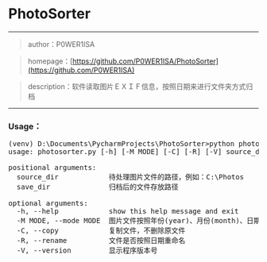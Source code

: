 # PhotoSorter
___
> author：P0WER1ISA

> homepage：[https://github.com/P0WER1ISA/PhotoSorter](https://github.com/P0WER1ISA)

> description：软件读取图片ＥＸＩＦ信息，按照日期来进行文件夹方式归档
___

### Usage：
<pre>
(venv) D:\Documents\PycharmProjects\PhotoSorter>python photosorter.py -h
usage: photosorter.py [-h] [-M MODE] [-C] [-R] [-V] source_dir save_dir

positional arguments:
  source_dir            待处理图片文件的路径，例如：C:\Photos
  save_dir              归档后的文件存放路径

optional arguments:
  -h, --help            show this help message and exit
  -M MODE, --mode MODE  图片文件按照年份(year)、月份(month)、日期(day)，进行归档，默认是月份
  -C, --copy            复制文件，不删除原文件
  -R, --rename          文件是否按照日期重命名
  -V, --version         显示程序版本号
</pre>
